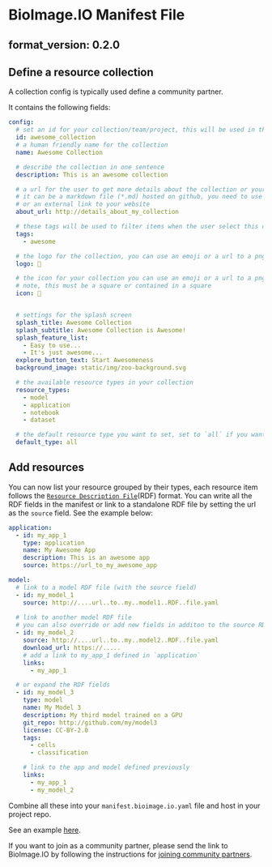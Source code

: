 
# BioImage.IO Manifest File

## format_version: 0.2.0

## Define a resource collection

A collection config is typically used define a community partner.

It contains the following fields:

```yaml
config:
  # set an id for your collection/team/project, this will be used in the partner url
  id: awesome_collection
  # a human friendly name for the collection
  name: Awesome Collection

  # describe the collection in one sentence
  description: This is an awesome collection

  # a url for the user to get more details about the collection or your project
  # it can be a markdown file (*.md) hosted on github, you need to use the `raw` url
  # or an external link to your website
  about_url: http://details_about_my_collection

  # these tags will be used to filter items when the user select this collection
  tags:
    - awesome

  # the logo for the collection, you can use an emoji or a url to a png/jpg/gif/svg image
  logo: 🦒

  # the icon for your collection you can use an emoji or a url to a png/jpg/gif/svg image
  # note, this must be a square or contained in a square
  icon: 🦒


  # settings for the splash screen
  splash_title: Awesome Collection 
  splash_subtitle: Awesome Collection is Awesome!
  splash_feature_list:
    - Easy to use...
    - It's just awesome...
  explore_button_text: Start Awesomeness
  background_image: static/img/zoo-background.svg

  # the available resource types in your collection
  resource_types:
    - model
    - application
    - notebook
    - dataset

  # the default resource type you want to set, set to `all` if you want to show all your items by default
  default_type: all
```

## Add resources
You can now list your resource grouped by their types, each resource item follows the [`Resource Description File`](/bioimageio_rdf_spec)(RDF) format. You can write all the RDF fields in the manifest or link to a standalone RDF file by setting the url as the `source` field. See the example below:

```yaml
application:
  - id: my_app_1
    type: application
    name: My Awesome App
    description: This is an awesome app
    source: https://url_to_my_awesome_app

model:
  # link to a model RDF file (with the source field)
  - id: my_model_1
    source: http://....url..to..my..model1..RDF..file.yaml
  
  # link to another model RDF file
  # you can also override or add new fields in additon to the source RDF
  - id: my_model_2
    source: http://....url..to..my..model2..RDF..file.yaml
    download_url: https://.....
    # add a link to my_app_1 defined in `application`
    links:
      - my_app_1

  # or expand the RDF fields
  - id: my_model_3
    type: model
    name: My Model 3
    description: My third model trained on a GPU
    git_repo: http://github.com/my/model3
    license: CC-BY-2.0
    tags:
      - cells
      - classification

    # link to the app and model defined previously
    links:
      - my_app_1
      - my_model_2
```

Combine all these into your `manifest.bioimage.io.yaml` file and host in your project repo.

See an example [here](https://github.com/ilastik/bioimage-io-models/blob/master/manifest.bioimage.io.yaml).

If you want to join as a community partner, please send the link to BioImage.IO by following the instructions for [joining community partners](https://github.com/bioimage-io/bioimage.io/blob/master/docs/join-partners.md).